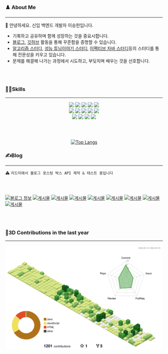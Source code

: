 

### ♟️ About Me 
---
  👋 안녕하세요. 신입 백엔드 개발자 이승헌입니다.

  - 기록하고 공유하며 함께 성장하는 것을 중요시합니다.
  - [블로그](https://olrlobt.tistory.com/), [깃허브](https://github.com/olrlobt) 활동을 통해 꾸준함을 증명할 수 있습니다.
  - [알고리즘 스터디](https://github.com/SSAFY-10th-Seoul17/algorithm_ssafy), [성능 튜닝이야기 스터디](https://github.com/SSARTEL-10th/JPTS_bookstudy), [이펙티브 자바 스터디](https://github.com/SSARTEL-10th/EffectiveJava_bookstudy)등의 스터디를 통해 전문성을 키우고 있습니다.
  - 문제를 해결해 나가는 과정에서 시도하고, 부딪치며 배우는 것을 선호합니다.

<br><br>
  
### 🏃‍♂️Skills
--- 

<div align="center" dir="auto">
<img src="https://img.shields.io/badge/SpringBoot-6DB33F?style=flat&logo=springboot&logoColor=white"/>
<img src="https://img.shields.io/badge/Java-orange?style=flat-square&logo=JDK&logoColor=white" />
<img src="https://img.shields.io/badge/MySql-4479A1?style=flat&logo=mysql&logoColor=white"/>
<img src="https://img.shields.io/badge/Oracle-F80000?style=flat&logo=oracle&logoColor=white"/>
<img src="https://img.shields.io/badge/MariaDB-003545?style=flat&logo=mariadb&logoColor=white"/>
<br>
<img src="https://img.shields.io/badge/Vue3.js-4FC08D?style=flat&logo=Vue.js&logoColor=white"/>
<img src="https://img.shields.io/badge/JavaScript-F7DF1E?style=flat&logo=javascript&logoColor=white"/>
<img src="https://img.shields.io/badge/HTML5-E34F26?style=flat&logo=HTML5&logoColor=white" />
<img src="https://img.shields.io/badge/CSS3-1572B6?style=flat&logo=CSS3&logoColor=white" />
<img src="https://img.shields.io/badge/Thymeleaf-005F0F?style=flat&logo=thymeleaf&logoColor=white"/>
  
<br>
  
<img src="https://img.shields.io/badge/Amazon EC2-FF9900?style=flat&logo=amazonec2&logoColor=white"/>
<img src="https://img.shields.io/badge/Docker-2496ED?style=flat&logo=Docker&logoColor=white"/>
<img src="https://img.shields.io/badge/Jenkins-D24939?style=flat&logo=jenkins&logoColor=white"/>
<img src="https://img.shields.io/badge/Nginx-009639?style=flat&logo=Nginx&logoColor=white"/>



  
  <br> <br> 
  
   [![Top Langs](https://github-readme-stats.vercel.app/api/top-langs/?username=olrlobt&layout=compact)](https://github.com/olrlobt/github-readme-stats)
</div>


### ✍Blog
---  
⚠ `리드미에서 블로그 포스팅 박스 API 제작 & 테스트 중입니다`

<br><br>
 
[![블로그 정보](https://blogwidget.com/api/posting-info?blogName=olrlobt)](https://olrlobt.tistory.com/)
[![게시물](https://blogwidget.com/api/posting/0?blogName=olrlobt)](https://blogwidget.com/api/posting-link/0?blogName=olrlobt)
[![게시물](https://blogwidget.com/api/posting/1?blogName=olrlobt)](https://blogwidget.com/api/posting-link/1?blogName=olrlobt)
[![게시물](https://blogwidget.com/api/posting/2?blogName=olrlobt)](https://blogwidget.com/api/posting-link/2?blogName=olrlobt)
[![게시물](https://blogwidget.com/api/posting/3?blogName=olrlobt)](https://blogwidget.com/api/posting-link/3?blogName=olrlobt)
[![게시물](https://blogwidget.com/api/posting/4?blogName=olrlobt)](https://blogwidget.com/api/posting-link/4?blogName=olrlobt)
[![게시물](https://blogwidget.com/api/posting/5?blogName=olrlobt)](https://blogwidget.com/api/posting-link/5?blogName=olrlobt)
[![게시물](https://blogwidget.com/api/posting/6?blogName=olrlobt)](https://blogwidget.com/api/posting-link/6?blogName=olrlobt)
[![게시물](https://blogwidget.com/api/posting/7?blogName=olrlobt)](https://blogwidget.com/api/posting-link/7?blogName=olrlobt)



<br> <br>

### 🙌3D Contributions in the last year
---
![](./profile-3d-contrib/profile-green-animate.svg)
  
